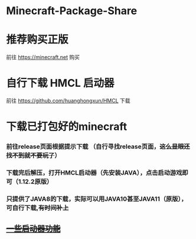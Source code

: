 # Minecraft-Package-Share

# 推荐购买正版
前往 https://minecraft.net 购买

# 自行下载 HMCL 启动器
前往 https://github.com/huanghongxun/HMCL 下载

# 下载已打包好的minecraft

### 前往release页面根据提示下载 （自行寻找release页面，~~这么显眼还找不到就不要玩了~~）
### 下载完后解压，打开HMCL启动器（先安装JAVA），点击启动游戏即可（1.12.2原版）
### 只提供了JAVA8的下载，实际可以用JAVA10甚至JAVA11（原版），可自行下载,~~有时间补上~~

## ~~[一些启动器功能](https://github.com/bluesky-dark/Minecraft-Package-Share/blob/master/Forge%20and%20HMCL)~~

